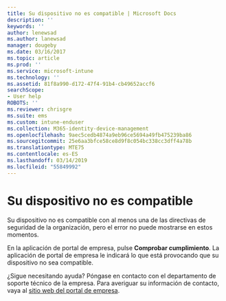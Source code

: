 ```yaml
---
title: Su dispositivo no es compatible | Microsoft Docs
description: ''
keywords: ''
author: lenewsad
ms.author: lanewsad
manager: dougeby
ms.date: 03/16/2017
ms.topic: article
ms.prod: ''
ms.service: microsoft-intune
ms.technology: ''
ms.assetid: 81f8a990-d172-47f4-91b4-cb49652accf6
searchScope:
- User help
ROBOTS: ''
ms.reviewer: chrisgre
ms.suite: ems
ms.custom: intune-enduser
ms.collection: M365-identity-device-management
ms.openlocfilehash: 9aec5cedb4874a9eb96ce5694a49fb475239ba86
ms.sourcegitcommit: 25e6aa3bfce58ce8d9f8c054bc338cc3dff4a78b
ms.translationtype: MTE75
ms.contentlocale: es-ES
ms.lasthandoff: 03/14/2019
ms.locfileid: "55849992"
---
```

# <a name="your-device-is-noncompliant"></a>Su dispositivo no es compatible

Su dispositivo no es compatible con al menos una de las directivas de seguridad de la organización, pero el error no puede mostrarse en estos momentos.  

En la aplicación de portal de empresa, pulse **Comprobar cumplimiento**. La aplicación de portal de empresa le indicará lo que está provocando que su dispositivo no sea compatible.

¿Sigue necesitando ayuda? Póngase en contacto con el departamento de soporte técnico de la empresa. Para averiguar su información de contacto, vaya al [sitio web del portal de empresa](https://go.microsoft.com/fwlink/?linkid=2010980).
